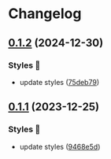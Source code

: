 # Changelog

## [0.1.2](https://github.com/hbstack/syntax-highlighting/compare/styles/catppuccin-mocha/v0.1.1...styles/catppuccin-mocha/v0.1.2) (2024-12-30)


### Styles 🎨

* update styles ([75deb79](https://github.com/hbstack/syntax-highlighting/commit/75deb79773c00a91668118f44e1ffcf018513cd9))

## [0.1.1](https://github.com/hbstack/syntax-highlighting/compare/styles/catppuccin-mocha/v0.1.0...styles/catppuccin-mocha/v0.1.1) (2023-12-25)


### Styles 🎨

* update styles ([9468e5d](https://github.com/hbstack/syntax-highlighting/commit/9468e5d054f6c1775a1966bcf308506cebd2f804))
